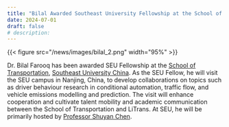 ```yaml
---
title: "Bilal Awarded Southeast University Fellowship at the School of Transportation"
date: 2024-07-01
draft: false
# description:
---
```

{{< figure src="/news/images/bilal_2.png" width="95%" >}}


<!--more-->
Dr. Bilal Farooq has been awarded SEU Fellowship at the [School of Transportation](https://tc.seu.edu.cn/jt_en/15/65/c7958a71013/page.psp), [Southeast University China](https://www.seu.edu.cn/english/). As the SEU Fellow, he will visit the SEU campus in Nanjing, China, to develop collaborations on topics such as driver behaviour research in conditional automation, traffic flow, and vehicle emissions modelling and prediction. The visit will enhance cooperation and cultivate talent mobility and academic communication between the School of Transportation and LiTrans. At SEU, he will be primarily hosted by [Professor Shuyan Chen](https://tc.seu.edu.cn/jt_en/2018/0902/c20832a237266/page.psp).

